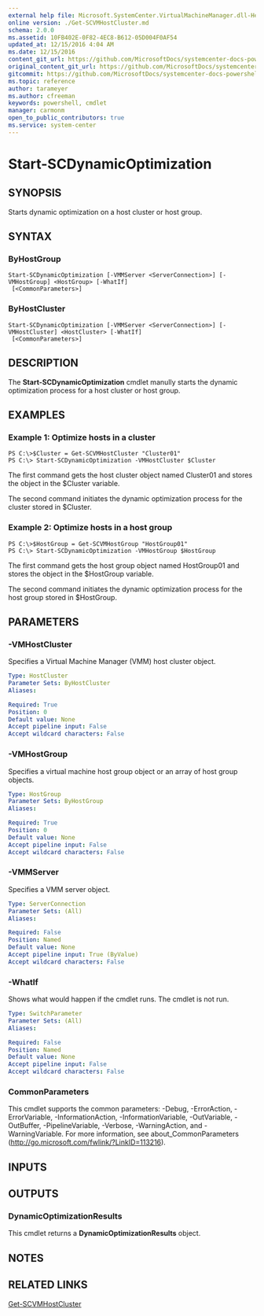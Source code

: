 ```yaml
---
external help file: Microsoft.SystemCenter.VirtualMachineManager.dll-Help.xml
online version: ./Get-SCVMHostCluster.md
schema: 2.0.0
ms.assetid: 10FB402E-0F82-4EC8-B612-05D004F0AF54
updated_at: 12/15/2016 4:04 AM
ms.date: 12/15/2016
content_git_url: https://github.com/MicrosoftDocs/systemcenter-docs-powershell/blob/master/systemcenter-cmdlets/SystemCenter2016/VirtualMachineManager/vlatest/Start-SCDynamicOptimization.md
original_content_git_url: https://github.com/MicrosoftDocs/systemcenter-docs-powershell/blob/master/systemcenter-cmdlets/SystemCenter2016/VirtualMachineManager/vlatest/Start-SCDynamicOptimization.md
gitcommit: https://github.com/MicrosoftDocs/systemcenter-docs-powershell/blob/7df4508c7b907a214e6a8eca76037b06065ef078/systemcenter-cmdlets/SystemCenter2016/VirtualMachineManager/vlatest/Start-SCDynamicOptimization.md
ms.topic: reference
author: tarameyer
ms.author: cfreeman
keywords: powershell, cmdlet
manager: carmonm
open_to_public_contributors: true
ms.service: system-center
---
```


# Start-SCDynamicOptimization

## SYNOPSIS
Starts dynamic optimization on a host cluster or host group.

## SYNTAX

### ByHostGroup
```
Start-SCDynamicOptimization [-VMMServer <ServerConnection>] [-VMHostGroup] <HostGroup> [-WhatIf]
 [<CommonParameters>]
```

### ByHostCluster
```
Start-SCDynamicOptimization [-VMMServer <ServerConnection>] [-VMHostCluster] <HostCluster> [-WhatIf]
 [<CommonParameters>]
```

## DESCRIPTION
The **Start-SCDynamicOptimization** cmdlet manully starts the dynamic optimization process for a host cluster or host group.

## EXAMPLES

### Example 1: Optimize hosts in a cluster
```
PS C:\>$Cluster = Get-SCVMHostCluster "Cluster01"
PS C:\> Start-SCDynamicOptimization -VMHostCluster $Cluster
```

The first command gets the host cluster object named Cluster01 and stores the object in the $Cluster variable.

The second command initiates the dynamic optimization process for the cluster stored in $Cluster.

### Example 2: Optimize hosts in a host group
```
PS C:\>$HostGroup = Get-SCVMHostGroup "HostGroup01"
PS C:\> Start-SCDynamicOptimization -VMHostGroup $HostGroup
```

The first command gets the host group object named HostGroup01 and stores the object in the $HostGroup variable.

The second command initiates the dynamic optimization process for the host group stored in $HostGroup.

## PARAMETERS

### -VMHostCluster
Specifies a Virtual Machine Manager (VMM) host cluster object.

```yaml
Type: HostCluster
Parameter Sets: ByHostCluster
Aliases: 

Required: True
Position: 0
Default value: None
Accept pipeline input: False
Accept wildcard characters: False
```

### -VMHostGroup
Specifies a virtual machine host group object or an array of host group objects.

```yaml
Type: HostGroup
Parameter Sets: ByHostGroup
Aliases: 

Required: True
Position: 0
Default value: None
Accept pipeline input: False
Accept wildcard characters: False
```

### -VMMServer
Specifies a VMM server object.

```yaml
Type: ServerConnection
Parameter Sets: (All)
Aliases: 

Required: False
Position: Named
Default value: None
Accept pipeline input: True (ByValue)
Accept wildcard characters: False
```

### -WhatIf
Shows what would happen if the cmdlet runs. The cmdlet is not run.

```yaml
Type: SwitchParameter
Parameter Sets: (All)
Aliases: 

Required: False
Position: Named
Default value: None
Accept pipeline input: False
Accept wildcard characters: False
```

### CommonParameters
This cmdlet supports the common parameters: -Debug, -ErrorAction, -ErrorVariable, -InformationAction, -InformationVariable, -OutVariable, -OutBuffer, -PipelineVariable, -Verbose, -WarningAction, and -WarningVariable. For more information, see about_CommonParameters (http://go.microsoft.com/fwlink/?LinkID=113216).

## INPUTS

## OUTPUTS

### DynamicOptimizationResults
This cmdlet returns a **DynamicOptimizationResults** object.

## NOTES

## RELATED LINKS

[Get-SCVMHostCluster](xref:SystemCenter2016/VirtualMachineManager/vlatest/Get-SCVMHostCluster.md)

